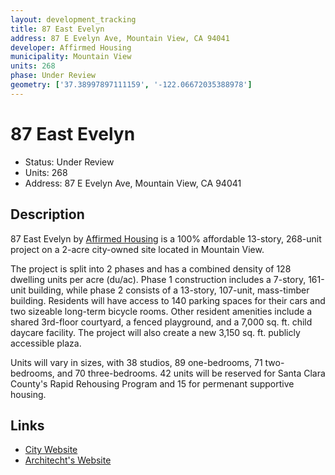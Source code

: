 ```yaml
---
layout: development_tracking
title: 87 East Evelyn
address: 87 E Evelyn Ave, Mountain View, CA 94041
developer: Affirmed Housing
municipality: Mountain View
units: 268
phase: Under Review
geometry: ['37.38997897111159', '-122.06672035388978']
---
```

# 87 East Evelyn
- Status: Under Review
- Units: 268
- Address: 87 E Evelyn Ave, Mountain View, CA 94041

## Description

87 East Evelyn by [Affirmed Housing](https://www.affirmedhousing.com/) is a 100% affordable 13-story, 268-unit project on a 2-acre city-owned site located in Mountain View. 

The project is split into 2 phases and has a combined density of 128 dwelling units per acre (du/ac). Phase 1 construction includes a 7-story, 161-unit building, while phase 2 consists of a 13-story, 107-unit, mass-timber building. Residents will have access to 140 parking spaces for their cars and two sizeable long-term bicycle rooms. Other resident amenities include a shared 3rd-floor courtyard, a fenced playground, and a 7,000 sq. ft. child daycare facility. The project will also create a new 3,150 sq. ft. publicly accessible plaza.

Units will vary in sizes, with 38 studios, 89 one-bedrooms, 71 two-bedrooms, and 70 three-bedrooms. 42 units will be reserved for Santa Clara County's Rapid Rehousing Program and 15 for permenant supportive housing.

## Links
- [City Website](https://www.mountainview.gov/our-city/departments/housing/affordable-housing/projects-in-development)
- [Architecht's Website](https://www.vmwp.com/projects/87-east-evelyn-ave/)